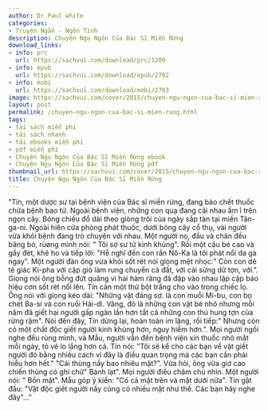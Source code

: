 ```yaml
---
author: Dr Paul white
categories:
- Truyện Ngắn - Ngôn Tình
description: Chuyện Ngụ Ngôn Của Bác Sĩ Miền Rừng
download_links:
- info: prc
  url: https://sachvui.com/download/prc/1209
- info: epub
  url: https://sachvui.com/download/epub/2702
- info: mobi
  url: https://sachvui.com/download/mobi/2703
image: https://sachvui.com/cover/2015/chuyen-ngu-ngon-cua-bac-si-mien-rung.jpg
layout: post
permalink: /chuyen-ngu-ngon-cua-bac-si-mien-rung.html
tags:
- tải sách miễn phí
- tải sách nhanh
- tải ebooks miễn phí
- pdf miễn phí
- Chuyện Ngụ Ngôn Của Bác Sĩ Miền Rừng ebook
- Chuyện Ngụ Ngôn Của Bác Sĩ Miền Rừng pdf
thumbnail_url: https://sachvui.com/cover/2015/chuyen-ngu-ngon-cua-bac-si-mien-rung.jpg
title: Chuyện Ngụ Ngôn Của Bác Sĩ Miền Rừng
---
```


 <div class="item-desc text-justify"> <p>"Tín, một dược sư tại bệnh viện của Bác sĩ miền rừng, đang bào chết thuốc chữa bệnh bao tử. Ngoài bệnh viện, những con quạ đang cãi nhau ầm ĩ trên ngọn cây. Bóng chiều đổ dài theo giòng trôi của ngày sắp tàn tại miền Tân-ga-ni. Ngoài hiên cửa phòng phát thuốc, dưới bóng cây cổ thụ, vài người vừa khỏi bệnh đang trò chuyện với nhau. Một người nọ, đầu và chân đều băng bó, rùøng mình nói: " Tôi sợ sư tử kinh khủng". Rồi một cậu bé cao và gầy đét, khẽ ho và tiếp lời: "Hễ nghĩ đến con rắn Nô-Ka là tôi phát nổi da gà ngay". Một người đàn ông vừa khỏi sốt rét nói giọng mệt nhọc:" Còn con dê tê giác Ki-pha với cặp giò làm rung chuyển cả đất, với cái sừng dữ tợn, với.". Giọng nói ông bỗng đứt quãng vì hai hàm răng đã đập vào nhau lập cập báo hiệu cơn sốt rét nổi lên. Tín cân một thứ bột trắng cho vào trong chiếc lọ. Ông nói với giọng kéo dài: "Những vật đáng sợ. là con muỗi Mi-bu, con bọ chét Ba-si và con ruồi Hải-di. Vâng, đó là những con vật bé nhỏ nhưng mỗi năm đã giết hại người gấp ngàn lần hơn tất cả những con thú hung tợn của rừng rậm". Nói đến đây, Tín dừng lại, hoàn toàn im lặng, rồi tiếp:" Nhưng còn có một chất độc giết người kinh khủng hơn, nguy hiểm hơn.". Mọi người ngồi nghe đều rùng mình, và Mẫu, người vẫn đến bệnh viện xin thuốc nhỏ mắt mỗi ngày, tỏ vẻ lo lắng hơn cả. Tín nói: "Tôi sẽ kể cho các bạn về vật giết người đó bằng nhiều cách vì đây là điều quan trọng mà các bạn cần phải hiểu hơn hết." "Cái thùng nầy bao nhiêu mặt?". Vừa hỏi, ông vừa giơ cao chiến thùng có ghi chữ" Bánh lạt". Mọi người điều chăm chú nhìn. Một người nói: " Bốn mặt". Mẫu góp ý kiến: "Có cả mặt trên và mặt dưới nữa". Tín gật đầu: "Vật độc giết người nầy cũng có nhiều mặt như thế. Các bạn hãy nghe đây"..."</p> </div>
